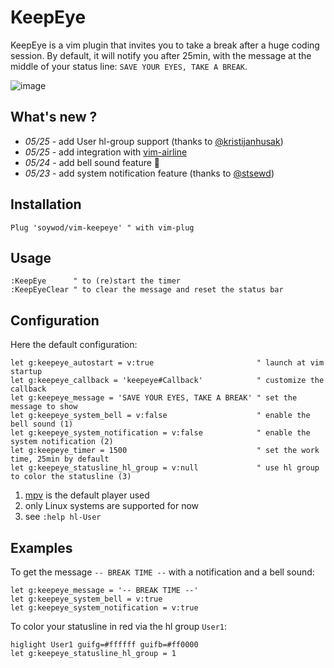 # KeepEye

KeepEye is a vim plugin that invites you to take a break after a huge coding session. By default, it will notify you after 25min, with the message at the middle of your status line: `SAVE YOUR EYES, TAKE A BREAK`.

![image](https://user-images.githubusercontent.com/10437171/40429072-0ca8f20e-5ea2-11e8-8e19-0a1a0728caf1.png)

## What's new ?

 - *05/25* - add User hl-group support (thanks to [@kristijanhusak](https://github.com/kristijanhusak))
 - *05/25* - add integration with [vim-airline](https://github.com/vim-airline/vim-airline)
 - *05/24* - add bell sound feature :bell:
 - *05/23* - add system notification feature (thanks to [@stsewd](https://github.com/stsewd))

## Installation

```viml
Plug 'soywod/vim-keepeye' " with vim-plug
```

## Usage

```viml
:KeepEye      " to (re)start the timer
:KeepEyeClear " to clear the message and reset the status bar
```
## Configuration

Here the default configuration:

```viml
let g:keepeye_autostart = v:true                       " launch at vim startup
let g:keepeye_callback = 'keepeye#Callback'            " customize the callback
let g:keepeye_message = 'SAVE YOUR EYES, TAKE A BREAK' " set the message to show
let g:keepeye_system_bell = v:false                    " enable the bell sound (1)
let g:keepeye_system_notification = v:false            " enable the system notification (2)
let g:keepeye_timer = 1500                             " set the work time, 25min by default
let g:keepeye_statusline_hl_group = v:null             " use hl group to color the statusline (3)
```
1. [mpv](https://mpv.io/) is the default player used
2. only Linux systems are supported for now
3. see `:help hl-User`

## Examples

To get the message `-- BREAK TIME --` with a notification and a bell sound:

```viml
let g:keepeye_message = '-- BREAK TIME --'
let g:keepeye_system_bell = v:true
let g:keepeye_system_notification = v:true
```

To color your statusline in red via the hl group `User1`:

```viml
higlight User1 guifg=#ffffff guifb=#ff0000
let g:keepeye_statusline_hl_group = 1
```

